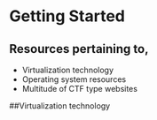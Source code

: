 # Getting Started
## Resources pertaining to, 
  - Virtualization technology 
  - Operating system resources
  - Multitude of CTF type websites

##Virtualization technology
